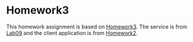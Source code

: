 # Homework3
This homework assignment is based on [Homework3](https://cs.calvin.edu/courses/cs/262/kvlinden/09is/homework.html). The service is from [Lab09](https://github.com/kny4/cs262/tree/master/lab09/monopoly-service) and the client application is from [Homework2](https://github.com/kny4/cs262/tree/master/homework2).